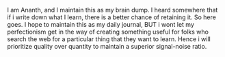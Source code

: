 I am Ananth, and I maintain this as my brain dump. I heard somewhere that if i write down what I learn, there is a better chance of retaining it. So here goes. I hope to maintain this as my daily journal, BUT i wont let my perfectionism get in the way of creating something useful for folks who search the web for a particular thing that they want to learn. Hence i will prioritize quality over quantity to maintain a superior signal-noise ratio.



